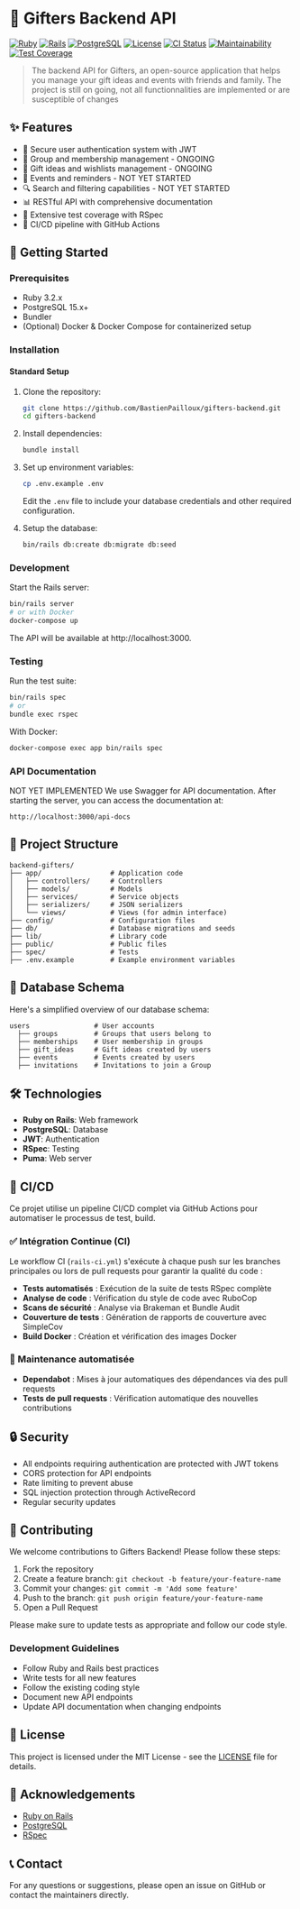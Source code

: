# 🎁 Gifters Backend API

[![Ruby](https://img.shields.io/badge/Ruby-3.3.5-red)](https://www.ruby-lang.org/)
[![Rails](https://img.shields.io/badge/Rails-8.0.x-red)](https://rubyonrails.org/)
[![PostgreSQL](https://img.shields.io/badge/PostgreSQL-15.x-blue)](https://www.postgresql.org/)
[![License](https://img.shields.io/badge/License-MIT-green.svg)](LICENSE)
[![CI Status](https://github.com/BastienPailloux/gifters/actions/workflows/rails-ci.yml/badge.svg)](https://github.com/BastienPailloux/gifters/actions/workflows/rails-ci.yml)
[![Maintainability](https://img.shields.io/badge/Maintainability-A-brightgreen)](https://codeclimate.com)
[![Test Coverage](https://img.shields.io/badge/Coverage-87%25-brightgreen)](https://codecov.io)

> The backend API for Gifters, an open-source application that helps you manage your gift ideas and events with friends and family.
> The project is still on going, not all functionnalities are implemented or are susceptible of changes

## ✨ Features

- 🔐 Secure user authentication system with JWT
- 👥 Group and membership management - ONGOING
- 🎁 Gift ideas and wishlists management - ONGOING
- 📅 Events and reminders - NOT YET STARTED
- 🔍 Search and filtering capabilities - NOT YET STARTED
- 📊 RESTful API with comprehensive documentation
- 🧪 Extensive test coverage with RSpec
- 🚀 CI/CD pipeline with GitHub Actions

## 🚀 Getting Started

### Prerequisites

- Ruby 3.2.x
- PostgreSQL 15.x+
- Bundler
- (Optional) Docker & Docker Compose for containerized setup

### Installation

#### Standard Setup

1. Clone the repository:
   ```bash
   git clone https://github.com/BastienPailloux/gifters-backend.git
   cd gifters-backend
   ```

2. Install dependencies:
   ```bash
   bundle install
   ```

3. Set up environment variables:
   ```bash
   cp .env.example .env
   ```
   Edit the `.env` file to include your database credentials and other required configuration.

4. Setup the database:
   ```bash
   bin/rails db:create db:migrate db:seed
   ```

### Development

Start the Rails server:

```bash
bin/rails server
# or with Docker
docker-compose up
```

The API will be available at http://localhost:3000.

### Testing

Run the test suite:

```bash
bin/rails spec
# or
bundle exec rspec
```

With Docker:
```bash
docker-compose exec app bin/rails spec
```

### API Documentation

NOT YET IMPLEMENTED
We use Swagger for API documentation. After starting the server, you can access the documentation at:

```
http://localhost:3000/api-docs
```

## 🧩 Project Structure

```
backend-gifters/
├── app/                 # Application code
│   ├── controllers/     # Controllers
│   ├── models/          # Models
│   ├── services/        # Service objects
│   ├── serializers/     # JSON serializers
│   └── views/           # Views (for admin interface)
├── config/              # Configuration files
├── db/                  # Database migrations and seeds
├── lib/                 # Library code
├── public/              # Public files
├── spec/                # Tests
├── .env.example         # Example environment variables
```

## 📝 Database Schema

Here's a simplified overview of our database schema:

```
users                # User accounts
  ├── groups         # Groups that users belong to
  ├── memberships    # User membership in groups
  ├── gift_ideas     # Gift ideas created by users
  ├── events         # Events created by users
  ├── invitations    # Invitations to join a Group
```

## 🛠️ Technologies

- **Ruby on Rails**: Web framework
- **PostgreSQL**: Database
- **JWT**: Authentication
- **RSpec**: Testing
- **Puma**: Web server

## 🔄 CI/CD

Ce projet utilise un pipeline CI/CD complet via GitHub Actions pour automatiser le processus de test, build.

### ✅ Intégration Continue (CI)

Le workflow CI (`rails-ci.yml`) s'exécute à chaque push sur les branches principales ou lors de pull requests pour garantir la qualité du code :

- **Tests automatisés** : Exécution de la suite de tests RSpec complète
- **Analyse de code** : Vérification du style de code avec RuboCop
- **Scans de sécurité** : Analyse via Brakeman et Bundle Audit
- **Couverture de tests** : Génération de rapports de couverture avec SimpleCov
- **Build Docker** : Création et vérification des images Docker


### 🔧 Maintenance automatisée

- **Dependabot** : Mises à jour automatiques des dépendances via des pull requests
- **Tests de pull requests** : Vérification automatique des nouvelles contributions

## 🔒 Security

- All endpoints requiring authentication are protected with JWT tokens
- CORS protection for API endpoints
- Rate limiting to prevent abuse
- SQL injection protection through ActiveRecord
- Regular security updates

## 🤝 Contributing

We welcome contributions to Gifters Backend! Please follow these steps:

1. Fork the repository
2. Create a feature branch: `git checkout -b feature/your-feature-name`
3. Commit your changes: `git commit -m 'Add some feature'`
4. Push to the branch: `git push origin feature/your-feature-name`
5. Open a Pull Request

Please make sure to update tests as appropriate and follow our code style.

### Development Guidelines

- Follow Ruby and Rails best practices
- Write tests for all new features
- Follow the existing coding style
- Document new API endpoints
- Update API documentation when changing endpoints

## 📝 License

This project is licensed under the MIT License - see the [LICENSE](LICENSE) file for details.

## 🙏 Acknowledgements

- [Ruby on Rails](https://rubyonrails.org/)
- [PostgreSQL](https://www.postgresql.org/)
- [RSpec](https://rspec.info/)

## 📞 Contact

For any questions or suggestions, please open an issue on GitHub or contact the maintainers directly.
